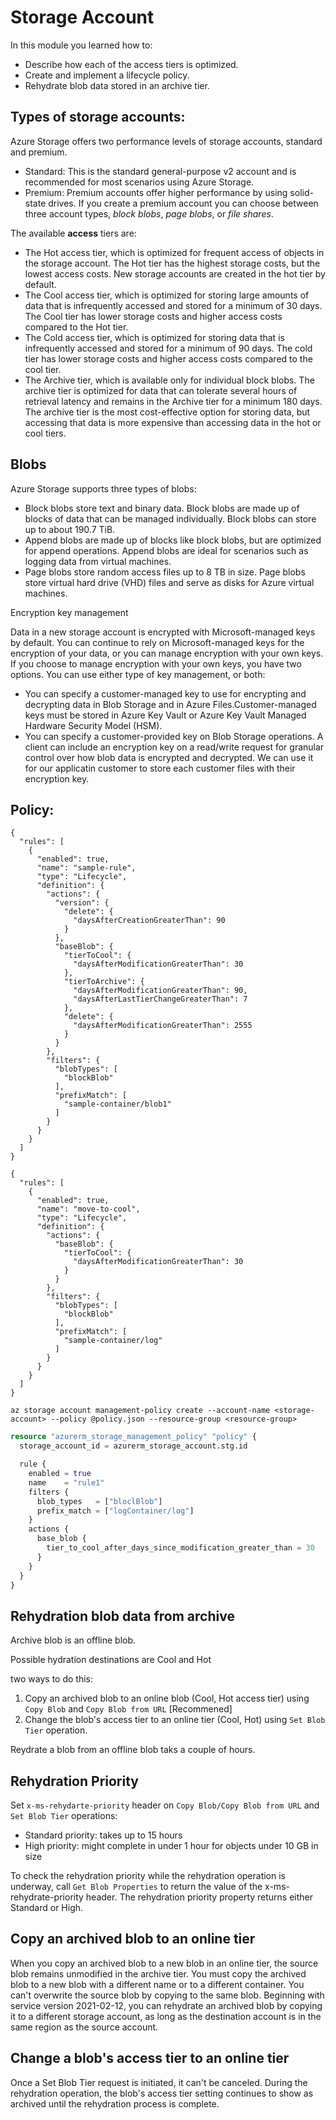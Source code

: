 # Storage Account

In this module you learned how to:

- Describe how each of the access tiers is optimized.
- Create and implement a lifecycle policy.
- Rehydrate blob data stored in an archive tier.

## Types of storage accounts:

Azure Storage offers two performance levels of storage accounts, standard and premium.

- Standard: This is the standard general-purpose v2 account and is recommended for most scenarios using Azure Storage.
- Premium: Premium accounts offer higher performance by using solid-state drives. If you create a premium account you can choose between three account types, _block blobs_, _page blobs_, or _file shares_.

The available **access** tiers are:

- The Hot access tier, which is optimized for frequent access of objects in the storage account. The Hot tier has the highest storage costs, but the lowest access costs. New storage accounts are created in the hot tier by default.
- The Cool access tier, which is optimized for storing large amounts of data that is infrequently accessed and stored for a minimum of 30 days. The Cool tier has lower storage costs and higher access costs compared to the Hot tier.
- The Cold access tier, which is optimized for storing data that is infrequently accessed and stored for a minimum of 90 days. The cold tier has lower storage costs and higher access costs compared to the cool tier.
- The Archive tier, which is available only for individual block blobs. The archive tier is optimized for data that can tolerate several hours of retrieval latency and remains in the Archive tier for a minimum 180 days. The archive tier is the most cost-effective option for storing data, but accessing that data is more expensive than accessing data in the hot or cool tiers.

## Blobs

Azure Storage supports three types of blobs:

- Block blobs store text and binary data. Block blobs are made up of blocks of data that can be managed individually. Block blobs can store up to about 190.7 TiB.
- Append blobs are made up of blocks like block blobs, but are optimized for append operations. Append blobs are ideal for scenarios such as logging data from virtual machines.
- Page blobs store random access files up to 8 TB in size. Page blobs store virtual hard drive (VHD) files and serve as disks for Azure virtual machines.

Encryption key management

Data in a new storage account is encrypted with Microsoft-managed keys by default. You can continue to rely on Microsoft-managed keys for the encryption of your data, or you can manage encryption with your own keys. If you choose to manage encryption with your own keys, you have two options. You can use either type of key management, or both:

- You can specify a customer-managed key to use for encrypting and decrypting data in Blob Storage and in Azure Files.Customer-managed keys must be stored in Azure Key Vault or Azure Key Vault Managed Hardware Security Model (HSM).
- You can specify a customer-provided key on Blob Storage operations. A client can include an encryption key on a read/write request for granular control over how blob data is encrypted and decrypted. We can use it for our applicatin customer to store each customer files with their encryption key.

## Policy:

```
{
  "rules": [
    {
      "enabled": true,
      "name": "sample-rule",
      "type": "Lifecycle",
      "definition": {
        "actions": {
          "version": {
            "delete": {
              "daysAfterCreationGreaterThan": 90
            }
          },
          "baseBlob": {
            "tierToCool": {
              "daysAfterModificationGreaterThan": 30
            },
            "tierToArchive": {
              "daysAfterModificationGreaterThan": 90,
              "daysAfterLastTierChangeGreaterThan": 7
            },
            "delete": {
              "daysAfterModificationGreaterThan": 2555
            }
          }
        },
        "filters": {
          "blobTypes": [
            "blockBlob"
          ],
          "prefixMatch": [
            "sample-container/blob1"
          ]
        }
      }
    }
  ]
}
```

```
{
  "rules": [
    {
      "enabled": true,
      "name": "move-to-cool",
      "type": "Lifecycle",
      "definition": {
        "actions": {
          "baseBlob": {
            "tierToCool": {
              "daysAfterModificationGreaterThan": 30
            }
          }
        },
        "filters": {
          "blobTypes": [
            "blockBlob"
          ],
          "prefixMatch": [
            "sample-container/log"
          ]
        }
      }
    }
  ]
}
```

```
az storage account management-policy create --account-name <storage-account> --policy @policy.json --resource-group <resource-group>
```

```Terraform
resource "azurerm_storage_management_policy" "policy" {
  storage_account_id = azurerm_storage_account.stg.id

  rule {
    enabled = true
    name    = "rule1"
    filters {
      blob_types   = ["bloclBlob"]
      prefix_match = ["logContainer/log"]
    }
    actions {
      base_blob {
        tier_to_cool_after_days_since_modification_greater_than = 30
      }
    }
  }
}
```

## Rehydration blob data from archive

Archive blob is an offline blob.

Possible hydration destinations are Cool and Hot

two ways to do this:

1. Copy an archived blob to an online blob (Cool, Hot access tier) using `Copy Blob` and `Copy Blob from URL` [Recommened]
2. Change the blob's access tier to an online tier (Cool, Hot) using `Set Blob Tier` operation.

Reydrate a blob from an offline blob taks a couple of hours.

## Rehydration Priority

Set `x-ms-rehydarte-priority` header on `Copy Blob/Copy Blob from URL` and `Set Blob Tier` operations:

- Standard priority: takes up to 15 hours
- High priority: might complete in under 1 hour for objects under 10 GB in size

To check the rehydration priority while the rehydration operation is underway, call `Get Blob Properties` to return the value of the x-ms-rehydrate-priority header. The rehydration priority property returns either Standard or High.

## Copy an archived blob to an online tier

When you copy an archived blob to a new blob in an online tier, the source blob remains unmodified in the archive tier. You must copy the archived blob to a new blob with a different name or to a different container. You can't overwrite the source blob by copying to the same blob.
Beginning with service version 2021-02-12, you can rehydrate an archived blob by copying it to a different storage account, as long as the destination account is in the same region as the source account.

## Change a blob's access tier to an online tier

Once a Set Blob Tier request is initiated, it can't be canceled. During the rehydration operation, the blob's access tier setting continues to show as archived until the rehydration process is complete.
